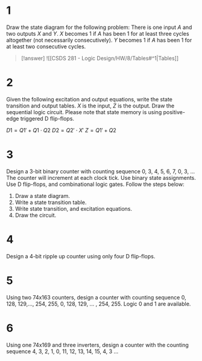 # 1

Draw the state diagram for the following problem: There is one input $A$ and two outputs $X$ and $Y$. $X$ becomes $1$ if $A$ has been $1$ for at least three cycles altogether (not necessarily consecutively). $Y$ becomes $1$ if $A$ has been $1$ for at least two consecutive cycles.

> [!answer]
> ![[CSDS 281 - Logic Design/HW/8/Tables#^1|Tables]]

# 2

Given the following excitation and output equations, write the state transition and output tables. $X$ is the input, $Z$ is the output. Draw the sequential logic circuit. Please note that state memory is using positive-edge triggered D flip-flops.

$D1 = Q1'+ Q1\cdot Q2$
$D2 = Q2'\cdot X'$
$Z = Q1' + Q2$

# 3

Design a 3-bit binary counter with counting sequence 0, 3, 4, 5, 6, 7, 0, 3, ...
The counter will increment at each clock tick. Use binary state assignments. Use D flip-flops, and combinational logic gates.
Follow the steps below:
1. Draw a state diagram.
2. Write a state transition table.
3. Write state transition, and excitation equations.
4. Draw the circuit.

# 4

Design a 4-bit ripple up counter using only four D flip-flops.

# 5

Using two 74x163 counters, design a counter with counting sequence 0, 128, 129,..., 254, 255, 0, 128, 129, ... , 254, 255. Logic 0 and 1 are available.

# 6

Using one 74x169 and three inverters, design a counter with the counting sequence 4, 3, 2, 1, 0, 11, 12, 13, 14, 15, 4, 3 ...

